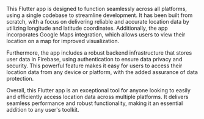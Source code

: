 This Flutter app is designed to function seamlessly across all platforms, using a single codebase to streamline development. It has been built from scratch, with a focus on delivering reliable and accurate location data by utilizing longitude and latitude coordinates. Additionally, the app incorporates Google Maps integration, which allows users to view their location on a map for improved visualization.

Furthermore, the app includes a robust backend infrastructure that stores user data in Firebase, using authentication to ensure data privacy and security. This powerful feature makes it easy for users to access their location data from any device or platform, with the added assurance of data protection.

Overall, this Flutter app is an exceptional tool for anyone looking to easily and efficiently access location data across multiple platforms. It delivers seamless performance and robust functionality, making it an essential addition to any user's toolkit.
